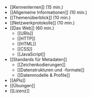 - [[Kennenlernen]] (15 min.)
- [[Allgemeine Informationen]] (10 min.)
- [[Themenüberblick]] (10 min.)
- [[Netzwerkprotokolle]] (10 min.)
- [[Das Web]] (60 min.)
	- [[URIs]]
	- [[HTTP]]
	- [[HTML]]
	- [[CSS]]
	- [[JavaScript]]
- [[Standards für Metadaten]]
	- [[Zeichenkodierungen]]
	- [[Datenstrukturen und -formate]]
	- [[Datenmodelle & Profile]]
- [[APIs]]
- [[Übungen]]
- [[Lizenz]]